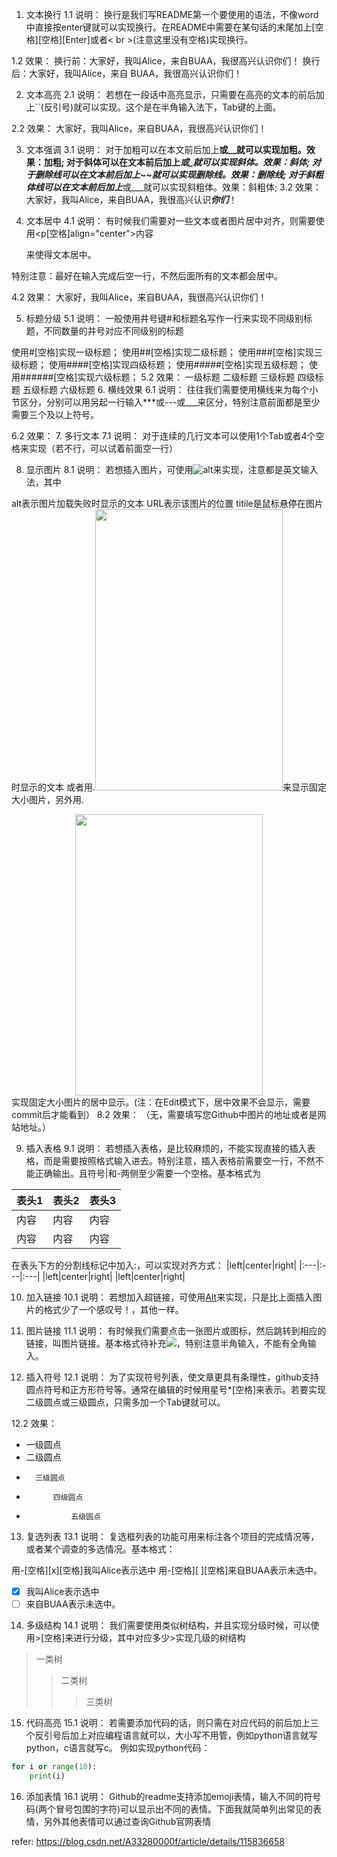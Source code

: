 

1. 文本换行
1.1 说明：
换行是我们写README第一个要使用的语法，不像word中直接按enter键就可以实现换行。在README中需要在某句话的末尾加上[空格][空格][Enter]或者< br >(注意这里没有空格)实现换行。

1.2 效果：
换行前：大家好，我叫Alice，来自BUAA，我很高兴认识你们！
换行后：大家好，我叫Alice，来自
BUAA，我很高兴认识你们！

2. 文本高亮
2.1 说明：
若想在一段话中高亮显示，只需要在高亮的文本的前后加上``(反引号)就可以实现。这个是在半角输入法下，Tab键的上面。

2.2 效果：
大家好，我叫Alice，来自BUAA，我很高兴认识你们！

3. 文本强调
3.1 说明：
对于加粗可以在本文前后加上**或__就可以实现加粗。效果：加粗;
对于斜体可以在文本前后加上*或_就可以实现斜体。效果：斜体;
对于删除线可以在文本前后加上~~就可以实现删除线。效果：删除线;
对于斜粗体线可以在文本前后加上***或___就可以实现斜粗体。效果：斜粗体;
3.2 效果：
大家好，我叫Alice，来自BUAA，我很高兴认识***你们***！

4. 文本居中
4.1 说明：
有时候我们需要对一些文本或者图片居中对齐，则需要使用<p[空格]align="center">内容</p>来使得文本居中。


特别注意：最好在输入完成后空一行，不然后面所有的文本都会居中。

4.2 效果：
大家好，我叫Alice，来自BUAA，我很高兴认识你们！

5. 标题分级
5.1 说明：
一般使用井号键#和标题名写作一行来实现不同级别标题，不同数量的井号对应不同级别的标题

使用#[空格]实现一级标题；
使用##[空格]实现二级标题；
使用###[空格]实现三级标题；
使用####[空格]实现四级标题；
使用#####[空格]实现五级标题；
使用######[空格]实现六级标题；
5.2 效果：
一级标题
二级标题
三级标题
四级标题
五级标题
六级标题
6. 横线效果
6.1 说明：
往往我们需要使用横线来为每个小节区分，分别可以用另起一行输入***或---或___来区分，特别注意前面都是至少需要三个及以上符号。

6.2 效果：
7. 多行文本
7.1 说明：
对于连续的几行文本可以使用1个Tab或者4个空格来实现（若不行，可以试着前面空一行）


8. 显示图片
8.1 说明：
若想插入图片，可使用![alt](URL "title")来实现，注意都是英文输入法，其中

alt表示图片加载失败时显示的文本
URL表示该图片的位置
titile是鼠标悬停在图片时显示的文本
或者用.<img src="URL" width="300" height="450" />来显示固定大小图片，另外用.<div align=center><img src="URL" width="300" height="450" /></div>实现固定大小图片的居中显示。(注：在Edit模式下，居中效果不会显示，需要commit后才能看到）
8.2 效果：
（无，需要填写您Github中图片的地址或者是网站地址。）

9. 插入表格
9.1 说明：
若想插入表格，是比较麻烦的，不能实现直接的插入表格，而是需要按照格式输入进去。特别注意，插入表格前需要空一行，不然不能正确输出。且符号|和-两侧至少需要一个空格。基本格式为

|表头1|表头2|表头3|
|:---|:---|:---|
|内容|内容|内容|
|内容|内容|内容|

在表头下方的分割线标记中加入:，可以实现对齐方式：
|left|center|right|
|:---|:---|:---|
|left|center|right|
|left|center|right|


10. 加入链接
10.1 说明：
若想加入超链接，可使用[Alt](URL "title")来实现，只是比上面插入图片的格式少了一个感叹号！，其他一样。

11. 图片链接
11.1 说明：
有时候我们需要点击一张图片或图标，然后跳转到相应的链接，叫图片链接。基本格式待补充[![](图片地址)](链接网址)，特别注意半角输入，不能有全角输入。

12. 插入符号
12.1 说明：
为了实现符号列表，使文章更具有条理性，github支持圆点符号和正方形符号等。通常在编辑的时候用星号*[空格]来表示。若要实现二级圆点或三级圆点，只需多加一个Tab键就可以。

12.2 效果：
* 一级圆点
*   二级圆点
*       三级圆点
*           四级圆点
*               五级圆点
13. 复选列表
13.1 说明：
复选框列表的功能可用来标注各个项目的完成情况等，或者某个调查的多选情况。基本格式：

用-[空格][x][空格]我叫Alice表示选中
用-[空格][ ][空格]来自BUAA表示未选中。

- [x] 我叫Alice表示选中
- [ ] 来自BUAA表示未选中。

14. 多级结构
14.1 说明：
我们需要使用类似树结构，并且实现分级时候，可以使用>[空格]来进行分级，其中对应多少>实现几级的树结构

> 一类树
>> 二类树
>>> 三类树

15. 代码高亮
15.1 说明：
若需要添加代码的话，则只需在对应代码的前后加上三个反引号后加上对应编程语言就可以，大小写不用管，例如python语言就写python，c语言就写c。
例如实现python代码：

```python
for i or range(10):
    print(i)
```

16. 添加表情
16.1 说明：
Github的readme支持添加emoji表情，输入不同的符号码(两个冒号包围的字符)可以显示出不同的表情。下面我就简单列出常见的表情，另外其他表情可以通过查询Github官网表情



refer:  https://blog.csdn.net/A33280000f/article/details/115836658